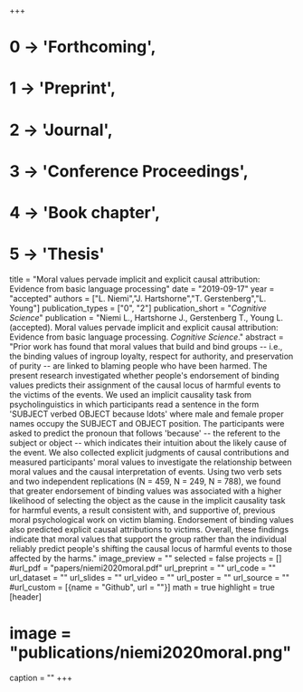 +++
# 0 -> 'Forthcoming',
# 1 -> 'Preprint',
# 2 -> 'Journal',
# 3 -> 'Conference Proceedings',
# 4 -> 'Book chapter',
# 5 -> 'Thesis'

title = "Moral values pervade implicit and explicit causal attribution: Evidence from basic language processing"
date = "2019-09-17"
year = "accepted"
authors = ["L. Niemi","J. Hartshorne","T. Gerstenberg","L. Young"]
publication_types = ["0", "2"]
publication_short = "_Cognitive Science_"
publication = "Niemi L., Hartshorne J., Gerstenberg T., Young L. (accepted). Moral values pervade implicit and explicit causal attribution: Evidence from basic language processing. _Cognitive Science_."
abstract = "Prior work has found that moral values that build and bind groups -- i.e., the binding values of ingroup loyalty, respect for authority, and preservation of purity -- are linked to blaming people who have been harmed. The present research investigated whether people's endorsement of binding values predicts their assignment of the causal locus of harmful events to the victims of the events. We used an implicit causality task from psycholinguistics in which participants read a sentence in the form 'SUBJECT verbed OBJECT because ldots' where male and female proper names occupy the SUBJECT and OBJECT position. The participants were asked to predict the pronoun that follows 'because' -- the referent to the subject or object -- which indicates their intuition about the likely cause of the event. We also collected explicit judgments of causal contributions and measured participants' moral values to investigate the relationship between moral values and the causal interpretation of events. Using two verb sets and two independent replications (N = 459, N = 249, N = 788), we found that greater endorsement of binding values was associated with a higher likelihood of selecting the object as the cause in the implicit causality task for harmful events, a result consistent with, and supportive of, previous moral psychological work on victim blaming. Endorsement of binding values also predicted explicit causal attributions to victims. Overall, these findings indicate that moral values that support the group rather than the individual reliably predict people's shifting the causal locus of harmful events to those affected by the harms."
image_preview = ""
selected = false
projects = []
#url_pdf = "papers/niemi2020moral.pdf"
url_preprint = ""
url_code = ""
url_dataset = ""
url_slides = ""
url_video = ""
url_poster = ""
url_source = ""
#url_custom = [{name = "Github", url = ""}]
math = true
highlight = true
[header]
# image = "publications/niemi2020moral.png"
caption = ""
+++